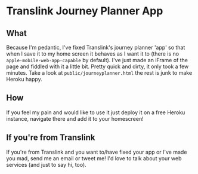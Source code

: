 # Translink Journey Planner App

## What
Because I'm pedantic, I've fixed Translink's journey planner 'app' so that when I save it to my home screen it behaves as I want it to (there is no `apple-mobile-web-app-capable` by default). I've just made an iFrame of the page and fiddled with it a little bit. Pretty quick and dirty, it only took a few minutes. Take a look at `public/journeyplanner.html` the rest is junk to make Heroku happy.

## How
If you feel my pain and would like to use it just deploy it on a free Heroku instance, navigate there and add it to your homescreen!

## If you're from Translink
If you're from Translink and you want to/have fixed your app or I've made you mad, send me an email or tweet me! I'd love to talk about your web services (and just to say hi, too).
